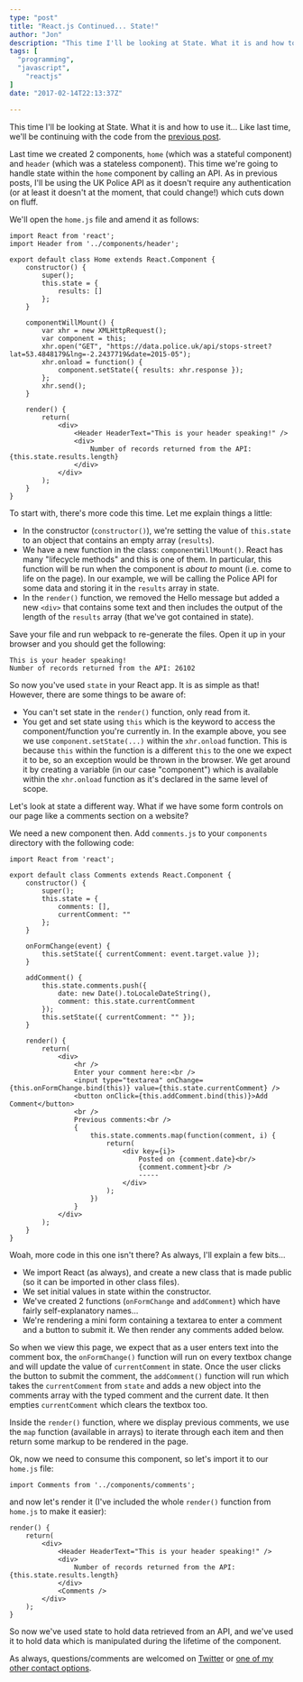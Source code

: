 ```yaml
---
type: "post"
title: "React.js Continued... State!"
author: "Jon"
description: "This time I'll be looking at State. What it is and how to use it..."
tags: [
  "programming",
  "javascript",
	"reactjs"
]
date: "2017-02-14T22:13:37Z"

---
```


This time I'll be looking at State. What it is and how to use it... Like last time, we'll be continuing with the code from the [previous post](/blog/post/2017/reactjscontinued/).

Last time we created 2 components, `home` (which was a stateful component) and `header` (which was a stateless component). This time we're going to handle state within the `home` component by calling an API. As in previous posts, I'll be using the UK Police API as it doesn't require any authentication (or at least it doesn't at the moment, that could change!) which cuts down on fluff.

We'll open the `home.js` file and amend it as follows:

	import React from 'react';
	import Header from '../components/header';

	export default class Home extends React.Component {
		constructor() {
			super();
			this.state = {
				results: []
			};
		}

		componentWillMount() {
			var xhr = new XMLHttpRequest();
			var component = this;
			xhr.open("GET", "https://data.police.uk/api/stops-street?lat=53.4848179&lng=-2.2437719&date=2015-05");
			xhr.onload = function() {
				component.setState({ results: xhr.response });
			};
			xhr.send();
		}

		render() {
			return(
				<div>
					<Header HeaderText="This is your header speaking!" />
					<div>
						Number of records returned from the API: {this.state.results.length}
					</div>
				</div>
			);
		}
	}

To start with, there's more code this time. Let me explain things a little:

 * In the constructor (`constructor()`), we're setting the value of `this.state` to an object that contains an empty array (`results`).
 * We have a new function in the class: `componentWillMount()`. React has many "lifecycle methods" and this is one of them. In particular, this function will be run when the component is _about to_ mount (i.e. come to life on the page). In our example, we will be calling the Police API for some data and storing it in the `results` array in state.
 * In the `render()` function, we removed the Hello message but added a new `<div>` that contains some text and then includes the output of the length of the `results` array (that we've got contained in state).

Save your file and run webpack to re-generate the files. Open it up in your browser and you should get the following:

	This is your header speaking!
	Number of records returned from the API: 26102

So now you've used `state` in your React app. It is as simple as that! However, there are some things to be aware of:

 * You can't set state in the `render()` function, only read from it.
 * You get and set state using `this` which is the keyword to access the component/function you're currently in. In the example above, you see we use `component.setState(...)` within the `xhr.onload` function. This is because `this` within the function is a different `this` to the one we expect it to be, so an exception would be thrown in the browser. We get around it by creating a variable (in our case "component") which is available within the `xhr.onload` function as it's declared in the same level of scope.

Let's look at state a different way. What if we have some form controls on our page like a comments section on a website?

We need a new component then. Add `comments.js` to your `components` directory with the following code:

	import React from 'react';

	export default class Comments extends React.Component {
		constructor() {
			super();
			this.state = {
				comments: [],
				currentComment: ""
			};
		}

		onFormChange(event) {
			this.setState({ currentComment: event.target.value });
		}

		addComment() {
			this.state.comments.push({
				date: new Date().toLocaleDateString(),
				comment: this.state.currentComment
			});
			this.setState({ currentComment: "" });
		}

		render() {
			return(
				<div>
					<hr />
					Enter your comment here:<br />
					<input type="textarea" onChange={this.onFormChange.bind(this)} value={this.state.currentComment} />
					<button onClick={this.addComment.bind(this)}>Add Comment</button>
					<br />
					Previous comments:<br />
					{
						this.state.comments.map(function(comment, i) {
							return(
								<div key={i}>
									Posted on {comment.date}<br/>
									{comment.comment}<br />
									-----
								</div>
							);
						})
					}
				</div>
			);
		}
	}

Woah, more code in this one isn't there? As always, I'll explain a few bits...

 * We import React (as always), and create a new class that is made public (so it can be imported in other class files).
 * We set initial values in state within the constructor.
 * We've created 2 functions (`onFormChange` and `addComment`) which have fairly self-explanatory names...
 * We're rendering a mini form containing a textarea to enter a comment and a button to submit it. We then render any comments added below.

So when we view this page, we expect that as a user enters text into the comment box, the `onFormChange()` function will run on every textbox change and will update the value of `currentComment` in state. Once the user clicks the button to submit the comment, the `addComment()` function will run which takes the `currentComment` from `state` and adds a new object into the comments array with the typed comment and the current date. It then empties `currentComment` which clears the textbox too.

Inside the `render()` function, where we display previous comments, we use the `map` function (available in arrays) to iterate through each item and then return some markup to be rendered in the page.

Ok, now we need to consume this component, so let's import it to our `home.js` file:

	import Comments from '../components/comments';

and now let's render it (I've included the whole `render()` function from `home.js` to make it easier):

	render() {
		return(
			<div>
				<Header HeaderText="This is your header speaking!" />
				<div>
					Number of records returned from the API: {this.state.results.length}
				</div>
				<Comments />
			</div>
		);
	}

So now we've used state to hold data retrieved from an API, and we've used it to hold data which is manipulated during the lifetime of the component.

As always, questions/comments are welcomed on [Twitter](https://twitter.com/jonifen) or [one of my other contact options](/contact).
